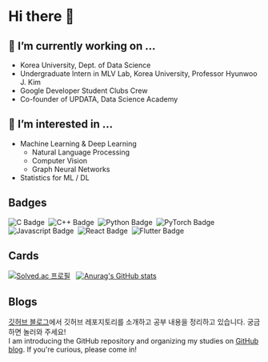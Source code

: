# Hi there 👋

## 🔭 I’m currently working on ...
- Korea University, Dept. of Data Science
- Undergraduate Intern in MLV Lab, Korea University, Professor Hyunwoo J. Kim
- Google Developer Student Clubs Crew
- Co-founder of UPDATA, Data Science Academy

## 🤔 I’m interested in ...
- Machine Learning & Deep Learning
  - Natural Language Processing
  - Computer Vision
  - Graph Neural Networks
- Statistics for ML / DL


## Badges
![C Badge](https://img.shields.io/badge/C-A8B9CC?style=flat-square&logo=C&logoColor=white)&nbsp;
![C++ Badge](https://img.shields.io/badge/C++-00599C?style=flat-square&logo=C++&logoColor=white)&nbsp;
![Python Badge](https://img.shields.io/badge/Python-3776AB?style=flat-square&logo=Python&logoColor=white)&nbsp;
![PyTorch Badge](https://img.shields.io/badge/PyTorch-EE4C2C?style=flat-square&logo=PyTorch&logoColor=black)&nbsp;
![Javascript Badge](https://img.shields.io/badge/JavaScript-F7DF1E?style=flat-square&logo=JavaScript&logoColor=black)&nbsp;
![React Badge](https://img.shields.io/badge/React-61DAFB?style=flat-square&logo=React&logoColor=black)&nbsp;
![Flutter Badge](https://img.shields.io/badge/Flutter-02569B?style=flat-square&logo=Flutter&logoColor=black)&nbsp;

## Cards
[![Solved.ac 프로필](http://mazassumnida.wtf/api/v2/generate_badge?boj=stop1one)](https://solved.ac/stop1one)
&nbsp;
[![Anurag's GitHub stats](https://github-readme-stats.vercel.app/api?username=stop1one)](https://github.com/anuraghazra/github-readme-stats)

## Blogs
[깃허브 블로그](https://stop1one.github.io/)에서 깃허브 레포지토리를 소개하고 공부 내용을 정리하고 있습니다. 궁금하면 놀러와 주세요!  
I am introducing the GitHub repository and organizing my studies on [GitHub blog](https://stop1one.github.io/). If you're curious, please come in!

<!--
**stop1one/stop1one** is a ✨ _special_ ✨ repository because its `README.md` (this file) appears on your GitHub profile.

Here are some ideas to get you started:

- 🔭 I’m currently working on ...
- 🌱 I’m currently learning ...
- 👯 I’m looking to collaborate on ...
- 🤔 I’m looking for help with ...
- 💬 Ask me about ...
- 📫 How to reach me: ...
- 😄 Pronouns: ...
- ⚡ Fun fact: ...
-->
